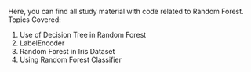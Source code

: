 Here, you can find all study material with code related to Random Forest. Topics Covered:

1. Use of Decision Tree in Random Forest
2. LabelEncoder
3. Random Forest in Iris Dataset
4. Using Random Forest Classifier
